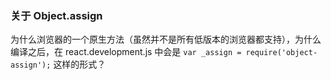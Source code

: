 ### 关于 Object.assign
为什么浏览器的一个原生方法（虽然并不是所有低版本的浏览器都支持），为什么编译之后，在 react.development.js 中会是 `var _assign = require('object-assign');` 这样的形式？